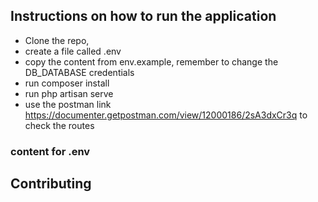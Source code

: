 ## Instructions on how to run the application

- Clone the repo,
- create a file called .env
- copy the content from env.example, remember to change the DB_DATABASE credentials
- run composer install
- run php artisan serve
- use the postman link https://documenter.getpostman.com/view/12000186/2sA3dxCr3q  to check the routes




### content for .env


## Contributing
